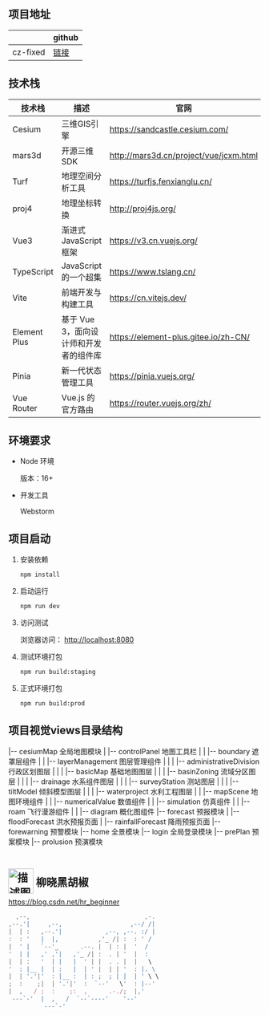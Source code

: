 ## 项目地址

|  | github
| --- | --- 
| cz-fixed | [链接](https://github.com/liukun6356/lxhhj-demo)


## 技术栈

| 技术栈 | 描述 | 官网 |
| --- | --- | --- |
| Cesium | 三维GIS引擎 | https://sandcastle.cesium.com/ |
| mars3d | 开源三维SDK | http://mars3d.cn/project/vue/jcxm.html |
| Turf | 地理空间分析工具 | https://turfjs.fenxianglu.cn/ |
| proj4 | 地理坐标转换 | http://proj4js.org/ |
| Vue3 | 渐进式 JavaScript 框架 | https://v3.cn.vuejs.org/ |
| TypeScript | JavaScript 的一个超集 | https://www.tslang.cn/ |
| Vite | 前端开发与构建工具 | https://cn.vitejs.dev/ |
| Element Plus | 基于 Vue 3，面向设计师和开发者的组件库 | https://element-plus.gitee.io/zh-CN/ |
| Pinia | 新一代状态管理工具 | https://pinia.vuejs.org/ |
| Vue Router | Vue.js 的官方路由 | https://router.vuejs.org/zh/ |

## 环境要求

- Node 环境

  版本：16+
- 开发工具

  Webstorm

## 项目启动

1. 安装依赖

    ```bash
    npm install
    ```
2. 启动运行

    ```bash
    npm run dev
    ```
3. 访问测试

   浏览器访问： [http://localhost:8080](http://localhost:8080)
4. 测试环境打包

    ```bash
    npm run build:staging
    ```
5. 正式环境打包

    ```bash
    npm run build:prod
    ``` 

## 项目视觉views目录结构
|-- cesiumMap 全局地图模块 
|   |-- controlPanel 地图工具栏
|   |   |-- boundary 遮罩层组件
|   |   |-- layerManagement 图层管理组件
|   |   |   |-- administrativeDivision 行政区划图层
|   |   |   |-- basicMap 基础地图图层
|   |   |   |-- basinZoning 流域分区图层
|   |   |   |-- drainage 水系组件图层
|   |   |   |-- surveyStation 测站图层
|   |   |   |-- tiltModel 倾斜模型图层
|   |   |   |-- waterproject 水利工程图层
|   |   |-- mapScene 地图环境组件
|   |   |-- numericalValue 数值组件
|   |   |-- simulation 仿真组件
|   |   |-- roam 飞行漫游组件
|   |   |-- diagram 概化图组件
|-- forecast 预报模块
|   |-- floodForecast 洪水预报页面
|   |-- rainfallForecast 降雨预报页面
|-- forewarning 预警模块
|-- home 全景模块
|-- login 全局登录模块
|-- prePlan 预案模块
|-- prolusion 预演模块

##  <img src="https://profile-avatar.csdnimg.cn/0b75e2e590014770956b95dd23ef9a41_hr_beginner.jpg!1" width="50" height="50" alt="描述图片的文字" style="position:relative;top:15px"> 柳晓黑胡椒
https://blog.csdn.net/hr_beginner

```javascript                                                                              
  ,--,                                ,-.  
,--.'|     ,--,                   ,--/ /|  
|  | :   ,--.'|            ,--, ,--. :/ |  
:  : '   |  |,           ,'_ /| :  : ' /   
|  ' |   `--'_      .--. |  | : |  '  /    
'  | |   ,' ,'|   ,'_ /| :  . | '  |  :    
|  | :   '  | |   |  ' | |  . . |  |   \   
'  : |__ |  | :   |  | ' |  | | '  : |. \  
|  | '.'|'  : |__ :  | : ;  ; | |  | ' \ \ 
;  :    ;|  | '.'|'  :  `--'   \'  : |--'  
|  ,   / ;  :    ;:  ,      .-./;  |,'     
 ---`-'  |  ,   /  `--`----'    '--'       
          ---`-'                                                                
```
